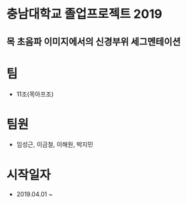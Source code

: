 충남대학교 졸업프로젝트 2019
==============================================

목 초음파 이미지에서의 신경부위 세그멘테이션
-----------------------------------------------
# 팀
- 11조(목아프조)

# 팀원
- 임성근, 이금철, 이해원, 박지민

# 시작일자
- 2019.04.01 ~ 
